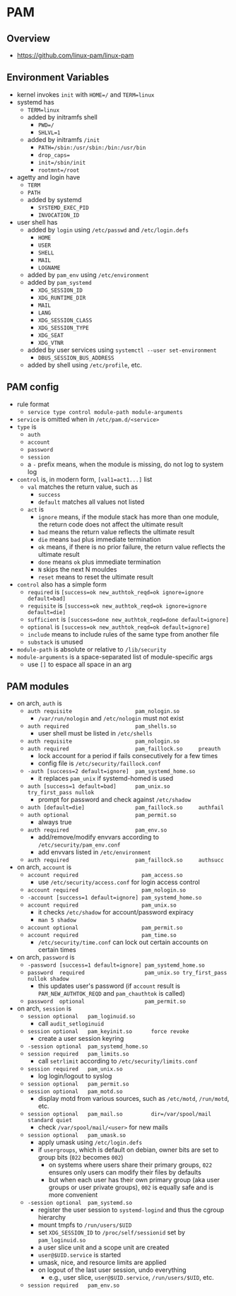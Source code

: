 PAM
===

## Overview

- <https://github.com/linux-pam/linux-pam>

## Environment Variables

- kernel invokes `init` with `HOME=/` and `TERM=linux`
- systemd has
  - `TERM=linux`
  - added by initramfs shell
    - `PWD=/`
    - `SHLVL=1`
  - added by initramfs `/init`
    - `PATH=/sbin:/usr/sbin:/bin:/usr/bin`
    - `drop_caps=`
    - `init=/sbin/init`
    - `rootmnt=/root`
- agetty and login have
  - `TERM`
  - `PATH`
  - added by systemd
    - `SYSTEMD_EXEC_PID`
    - `INVOCATION_ID`
- user shell has
  - added by `login` using `/etc/passwd` and `/etc/login.defs`
    - `HOME`
    - `USER`
    - `SHELL`
    - `MAIL`
    - `LOGNAME`
  - added by `pam_env` using `/etc/environment`
  - added by `pam_systemd`
    - `XDG_SESSION_ID`
    - `XDG_RUNTIME_DIR`
    - `MAIL`
    - `LANG`
    - `XDG_SESSION_CLASS`
    - `XDG_SESSION_TYPE`
    - `XDG_SEAT`
    - `XDG_VTNR`
  - added by user services using `systemctl --user set-environment`
    - `DBUS_SESSION_BUS_ADDRESS`
  - added by shell using `/etc/profile`, etc.

## PAM config

- rule format
  - `service type control module-path module-arguments`
- `service` is omitted when in `/etc/pam.d/<service>`
- `type` is
  - `auth`
  - `account`
  - `password`
  - `session`
  - a `-` prefix means, when the module is missing, do not log to system log
- `control` is, in modern form, `[val1=act1...]` list
  - `val` matches the return value, such as
    - `success`
    - `default` matches all values not listed
  - `act` is
    - `ignore` means, if the module stack has more than one module, the
      return code does not affect the ultimate result
    - `bad` means the return value reflects the ultimate result
    - `die` means `bad` plus immediate termination
    - `ok` means, if there is no prior failure, the return value reflects
      the ultimate result
    - `done` means `ok` plus immediate termination
    - `N` skips the next N mouldes
    - `reset` means to reset the ultimate result
- `control` also has a simple form
  - `required` is `[success=ok new_authtok_reqd=ok ignore=ignore default=bad]`
  - `requisite` is `[success=ok new_authtok_reqd=ok ignore=ignore default=die]`
  - `sufficient` is `[success=done new_authtok_reqd=done default=ignore]`
  - `optional` is `[success=ok new_authtok_reqd=ok default=ignore]`
  - `include` means to include rules of the same type from another file
  - `substack` is unused
- `module-path` is absolute or relative to `/lib/security`
- `module-arguments` is a space-separated list of module-specific args
  - use `[]` to espace all space in an arg

## PAM modules

- on arch, `auth` is
  - `auth requisite                    pam_nologin.so`
    - `/var/run/nologin` and `/etc/nologin` must not exist
  - `auth required                     pam_shells.so`
    - user shell must be listed in `/etc/shells`
  - `auth requisite                    pam_nologin.so`
  - `auth required                     pam_faillock.so     preauth`
    - lock account for a period if fails consecutively for a few times
    - config file is `/etc/security/faillock.conf`
  - `-auth [success=2 default=ignore]  pam_systemd_home.so`
    - it replaces `pam_unix` if systemd-homed is used
  - `auth [success=1 default=bad]      pam_unix.so         try_first_pass nullok`
    - prompt for password and check against `/etc/shadow`
  - `auth [default=die]                pam_faillock.so     authfail`
  - `auth optional                     pam_permit.so`
    - always true
  - `auth required                     pam_env.so`
    - add/remove/modify envvars according to `/etc/security/pam_env.conf`
    - add envvars listed in `/etc/environment`
  - `auth required                     pam_faillock.so     authsucc`
- on arch, `account` is
  - `account required                    pam_access.so`
    - use `/etc/security/access.conf` for login access control
  - `account required                    pam_nologin.so`
  - `-account [success=1 default=ignore] pam_systemd_home.so`
  - `account required                    pam_unix.so`
    - it checks `/etc/shadow` for account/password expiracy
    - `man 5 shadow`
  - `account optional                    pam_permit.so`
  - `account required                    pam_time.so`
    - `/etc/security/time.conf` can lock out certain accounts on certain times
- on arch, `password` is
  - `-password [success=1 default=ignore] pam_systemd_home.so`
  - `password  required                   pam_unix.so try_first_pass nullok shadow`
    - this updates user's password (if `account` result is
      `PAM_NEW_AUTHTOK_REQD` and `pam_chauthtok` is called)
  - `password  optional                   pam_permit.so`
- on arch, `session` is
  - `session optional   pam_loginuid.so`
    - call `audit_setloginuid`
  - `session optional   pam_keyinit.so      force revoke`
    - create a user session keyring
  - `-session optional  pam_systemd_home.so`
  - `session required   pam_limits.so`
    - call `setrlimit` according to `/etc/security/limits.conf`
  - `session required   pam_unix.so`
    - log login/logout to syslog
  - `session optional   pam_permit.so`
  - `session optional   pam_motd.so`
    - display motd from various sources, such as `/etc/motd`, `/run/motd`,
      etc.
  - `session optional   pam_mail.so         dir=/var/spool/mail standard quiet`
    - check `/var/spool/mail/<user>` for new mails
  - `session optional   pam_umask.so`
    - apply umask using `/etc/login.defs`
    - if `usergroups`, which is default on debian, owner bits are set to group
      bits (`022` becomes `002`)
      - on systems where users share their primary groups, `022` ensures only
        users can modify their files by defaults
      - but when each user has their own primary group (aka user groups or
        user private groups), `002` is equally safe and is more convenient
  - `-session optional  pam_systemd.so`
    - register the user session to `systemd-logind` and thus the cgroup
      hierarchy
    - mount tmpfs to `/run/users/$UID`
    - set `XDG_SESSION_ID` to `/proc/self/sessionid` set by `pam_loginuid.so`
    - a user slice unit and a scope unit are created
    - `user@$UID.service` is started
    - umask, nice, and resource limits are applied
    - on logout of the last user session, undo everything
      - e.g., user slice, `user@$UID.service`, `/run/users/$UID`, etc.
  - `session required   pam_env.so`
